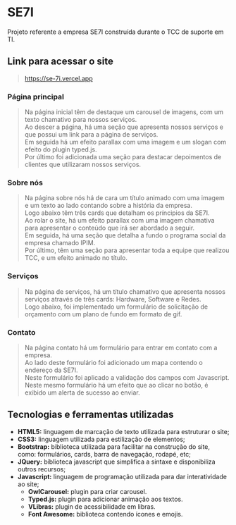 # SE7I
Projeto referente a empresa SE7I construída durante o TCC de suporte em TI.

## Link para acessar o site
> https://se-7i.vercel.app

### Página principal
>Na página inicial têm de destaque um carousel de imagens, com um texto chamativo para nossos serviços.</br>
Ao descer a página, há uma seção que apresenta nossos serviços e que possui um link para a página de serviços.</br>
Em seguida há um efeito parallax com uma imagem e um slogan com efeito do plugin typed.js.</br>
Por último foi adicionada uma seção para destacar depoimentos de clientes que utilizaram nossos serviços.

### Sobre nós
>Na página sobre nós há de cara um título animado com uma imagem e um texto ao lado contando sobre a história da empresa.</br>
Logo abaixo têm três cards que detalham os príncipios da SE7I.</br>
Ao rolar o site, há um efeito parallax com uma imagem chamativa para apresentar o conteúdo que irá ser abordado a seguir.</br>
Em seguida, há uma seção que detalha a fundo o programa social da empresa chamado IPIM.</br>
Por último, têm uma seção para apresentar toda a equipe que realizou TCC, e um efeito animado no título.

### Serviços
> Na página de serviços, há um título chamativo que apresenta nossos serviços através de três cards: Hardware, Software e Redes.</br>
> Logo abaixo, foi implementado um formulário de solicitação de orçamento com um plano de fundo em formato de gif.

### Contato
> Na página contato há um formulário para entrar em contato com a empresa.</br>
> Ao lado deste formulário foi adicionado um mapa contendo o endereço da SE7I.</br>
> Neste formulário foi aplicado a validação dos campos com Javascript.</br>
> Neste mesmo formulário há um efeito que ao clicar no botão, é exibido um alerta de sucesso ao enviar.

## Tecnologias e ferramentas utilizadas
- <b>HTML5:</b> linguagem de marcação de texto utilizada para estruturar o site;
- <b>CSS3:</b> linguagem utilizada para estilização de elementos;
- <b>Bootstrap:</b> biblioteca utilizada para facilitar na construção do site, como: formulários, cards, barra de navegação, rodapé, etc;
- <b>JQuery:</b> biblioteca javascript que simplifica a sintaxe e disponibiliza outros recursos;
- <b>Javascript:</b> linguagem de programação utilizada para dar interatividade ao site;
  - <b>OwlCarousel:</b> plugin para criar carousel.
  - <b>Typed.js:</b> plugin para adicionar animação aos textos.
  - <b>VLibras:</b> plugin de acessibilidade em libras.
  - <b>Font Awesome:</b> biblioteca contendo ícones e emojis.
